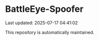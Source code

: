 # BattleEye-Spoofer

Last updated: 2025-07-17 04:41:02

This repository is automatically maintained.
